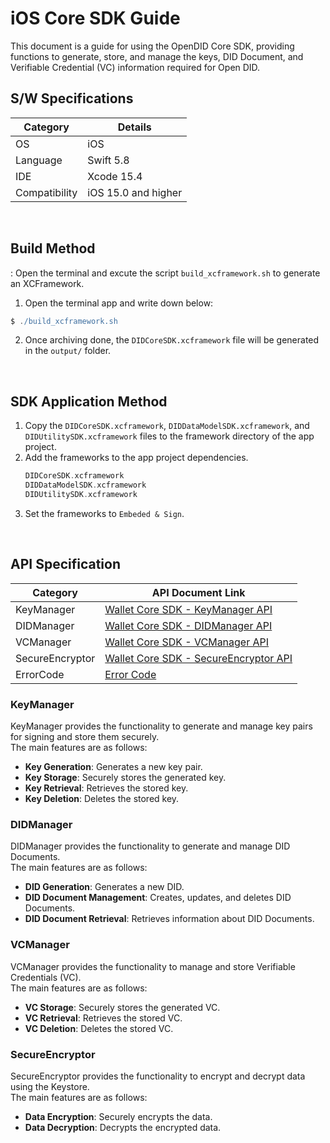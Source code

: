 # iOS Core SDK Guide
This document is a guide for using the OpenDID Core SDK, providing functions to generate, store, and manage the keys, DID Document, and Verifiable Credential (VC) information required for Open DID.


## S/W Specifications
| Category      | Details                   |
|---------------|---------------------------|
| OS            | iOS                       |
| Language      | Swift 5.8                 |
| IDE           | Xcode 15.4                |
| Compatibility | iOS 15.0 and higher       |

<br>


## Build Method
: Open the terminal and excute the script `build_xcframework.sh` to generate an XCFramework.
1. Open the terminal app and write down below:
```groovy
$ ./build_xcframework.sh
```
2. Once archiving done, the `DIDCoreSDK.xcframework` file will be generated in the `output/` folder.
<br>

## SDK Application Method
1. Copy the `DIDCoreSDK.xcframework`, `DIDDataModelSDK.xcframework`, and `DIDUtilitySDK.xcframework` files to the framework directory of the app project.
2. Add the frameworks to the app project dependencies.
    ```groovy
    DIDCoreSDK.xcframework
    DIDDataModelSDK.xcframework
    DIDUtilitySDK.xcframework
    ```
3. Set the frameworks to `Embeded & Sign`.

<br>

## API Specification
| Category        | API Document Link                                                                      |
|-----------------|----------------------------------------------------------------------------------------|
| KeyManager      | [Wallet Core SDK - KeyManager API](../../../docs/api/did-core-sdk-ios/KeyManager.md)            |
| DIDManager      | [Wallet Core SDK - DIDManager API](../../../docs/api/did-core-sdk-ios/DIDManager.md)            |
| VCManager       | [Wallet Core SDK - VCManager API](../../../docs/api/did-core-sdk-ios/VCManager.md)              |
| SecureEncryptor | [Wallet Core SDK - SecureEncryptor API](../../../docs/api/did-core-sdk-ios/SecureEncryptor.md)  |
| ErrorCode       | [Error Code](../../../docs/api/did-core-sdk-ios/WalletCoreError.md)                             |

### KeyManager
KeyManager provides the functionality to generate and manage key pairs for signing and store them securely.<br>The main features are as follows:

* <b>Key Generation</b>: Generates a new key pair.
* <b>Key Storage</b>: Securely stores the generated key.
* <b>Key Retrieval</b>: Retrieves the stored key.
* <b>Key Deletion</b>: Deletes the stored key.

### DIDManager
DIDManager provides the functionality to generate and manage DID Documents.<br>The main features are as follows:

* <b>DID Generation</b>: Generates a new DID.
* <b>DID Document Management</b>: Creates, updates, and deletes DID Documents.
* <b>DID Document Retrieval</b>: Retrieves information about DID Documents.

### VCManager
VCManager provides the functionality to manage and store Verifiable Credentials (VC).<br>The main features are as follows:

* <b>VC Storage</b>: Securely stores the generated VC.
* <b>VC Retrieval</b>: Retrieves the stored VC.
* <b>VC Deletion</b>: Deletes the stored VC.

### SecureEncryptor
SecureEncryptor provides the functionality to encrypt and decrypt data using the Keystore.<br>The main features are as follows:

* <b>Data Encryption</b>: Securely encrypts the data.
* <b>Data Decryption</b>: Decrypts the encrypted data.
